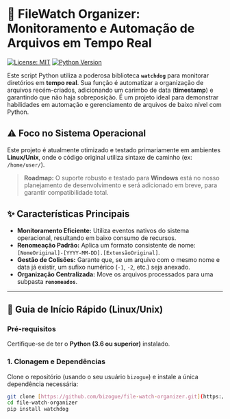 # 📁 FileWatch Organizer: Monitoramento e Automação de Arquivos em Tempo Real

[![License: MIT](https://img.shields.io/badge/License-MIT-yellow.svg)](https://opensource.org/licenses/MIT)
[![Python Version](https://img.shields.io/badge/Python-3.6+-blue.svg)](https://www.python.org/downloads/)


Este script Python utiliza a poderosa biblioteca **`watchdog`** para monitorar diretórios em **tempo real**. Sua função é automatizar a organização de arquivos recém-criados, adicionando um carimbo de data (**timestamp**) e garantindo que não haja sobreposição. É um projeto ideal para demonstrar habilidades em automação e gerenciamento de arquivos de baixo nível com Python.

## ⚠️ Foco no Sistema Operacional

Este projeto é atualmente otimizado e testado primariamente em ambientes **Linux/Unix**, onde o código original utiliza sintaxe de caminho (ex: `/home/user/`).

> **Roadmap:** O suporte robusto e testado para **Windows** está no nosso planejamento de desenvolvimento e será adicionado em breve, para garantir compatibilidade total.

## ✨ Características Principais

* **Monitoramento Eficiente:** Utiliza eventos nativos do sistema operacional, resultando em baixo consumo de recursos.
* **Renomeação Padrão:** Aplica um formato consistente de nome: `[NomeOriginal]-[YYYY-MM-DD].[ExtensãoOriginal]`.
* **Gestão de Colisões:** Garante que, se um arquivo com o mesmo nome e data já existir, um sufixo numérico (`-1`, `-2`, etc.) seja anexado.
* **Organização Centralizada:** Move os arquivos processados para uma subpasta **`renomeados`**.

---

## 🚀 Guia de Início Rápido (Linux/Unix)

### Pré-requisitos
Certifique-se de ter o **Python (3.6 ou superior)** instalado.

### 1. Clonagem e Dependências
Clone o repositório (usando o seu usuário `bizogue`) e instale a única dependência necessária:

```bash
git clone [https://github.com/bizogue/file-watch-organizer.git](https://github.com/bizogue/file-watch-organizer.git)
cd file-watch-organizer
pip install watchdog
